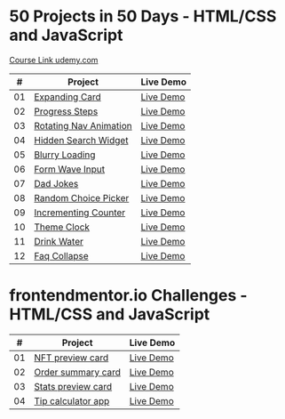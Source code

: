 # 50 Projects in 50 Days - HTML/CSS and JavaScript

[Course Link udemy.com](https://www.udemy.com/course/50-projects-50-days)

|  #  | Project                                                                                                         | Live Demo                                                    |
| :-: | --------------------------------------------------------------------------------------------------------------- | ------------------------------------------------------------ |
| 01  | [Expanding Card](https://github.com/izudien/projects/tree/main/50projects50days/expanding-cards)                | [Live Demo](https://expanding-cards-izx.netlify.app/)        |
| 02  | [Progress Steps](https://github.com/izudien/projects/tree/main/50projects50days/blurry-loading)                 | [Live Demo](https://progress-steps-izx.netlify.app/)         |
| 03  | [Rotating Nav Animation](https://github.com/izudien/projects/tree/main/50projects50days/rotating-nav-animation) | [Live Demo](https://rotating-nav-animation-izx.netlify.app/) |
| 04  | [Hidden Search Widget](https://github.com/izudien/projects/tree/main/50projects50days/hidden-search)            | [Live Demo](https://hidden-search-izx.netlify.app/)          |
| 05  | [Blurry Loading](https://github.com/izudien/projects/tree/main/50projects50days/blurry-loading)                 | [Live Demo](https://blurry-loading-lime.vercel.app/)         |
| 06  | [Form Wave Input](https://github.com/izudien/projects/tree/main/50projects50days/form-input-wave)               | [Live Demo](https://form-input-wave-izx.netlify.app/)        |
| 07  | [Dad Jokes](https://github.com/izudien/projects/tree/main/50projects50days/dad-jokes)                           | [Live Demo](https://dad-jokes-izx.netlify.app/)              |
| 08  | [Random Choice Picker](https://github.com/izudien/projects/tree/main/50projects50days/random-choice-picker)     | [Live Demo](https://random-choice-picker-izx.netlify.app/)   |
| 09  | [Incrementing Counter](https://github.com/izudien/projects/tree/main/50projects50days/incrementing-counter)     | [Live Demo](https://incrementing-counter-izx.netlify.app/)   |
| 10  | [Theme Clock](https://github.com/izudien/projects/tree/main/50projects50days/theme-clock)                       | [Live Demo](https://theme-clock-izx.netlify.app/)            |
| 11  | [Drink Water](https://github.com/izudien/projects/tree/main/50projects50days/drink-water)                       | [Live Demo](https://drink-water-izx.netlify.app/)            |
| 12  | [Faq Collapse](https://github.com/izudien/projects/tree/main/50projects50days/faq-collapse)                     | [Live Demo](https://faq-collapse-izx.netlify.app/)           |

# frontendmentor.io Challenges - HTML/CSS and JavaScript

|  #  | Project                                                                                                                                                   | Live Demo                                                |
| :-: | --------------------------------------------------------------------------------------------------------------------------------------------------------- | -------------------------------------------------------- |
| 01  | [NFT preview card](https://github.com/izudien/projects/tree/main/Frontendmentor.io/nft-preview-card-component-main/nft-preview-card-component-main)       | [Live Demo](https://nft-preview-card-izx.netlify.app/)   |
| 02  | [Order summary card](https://github.com/izudien/projects/tree/main/Frontendmentor.io/order-summary-component-main/order-summary-component-main)           | [Live Demo](https://order-summary-card-izx.netlify.app/) |
| 03  | [Stats preview card](https://github.com/izudien/projects/tree/main/Frontendmentor.io/stats-preview-card-component-main/stats-preview-card-component-main) | [Live Demo](https://order-summary-card-izx.netlify.app/) |
| 04  | [Tip calculator app](https://github.com/izudien/projects/tree/main/Frontendmentor.io/tip-calculator-app-main/tip-calculator-app-main)                     | [Live Demo](https://tip-calculator-app-izx.netlify.app/) |
